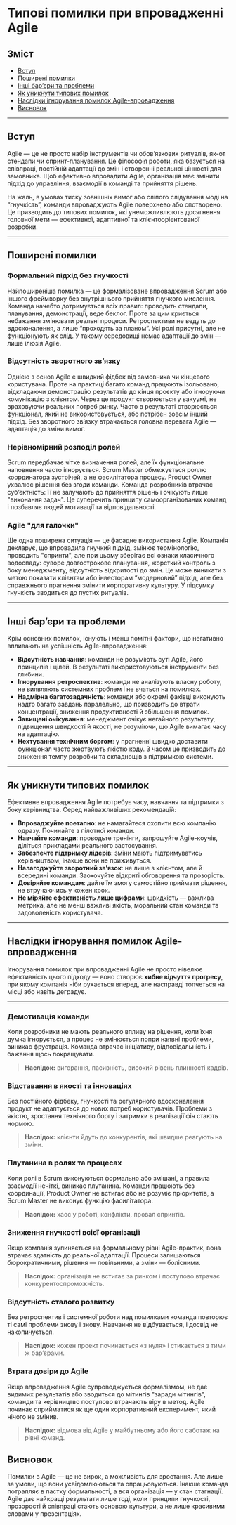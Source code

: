 # Типові помилки при впровадженні Agile

## Зміст

- [Вступ](#вступ)
- [Поширені помилки](#поширені-помилки)
- [Інші бар’єри та проблеми](#інші-барєри-та-проблеми)
- [Як уникнути типових помилок](#як-уникнути-типових-помилок)
- [Наслідки ігнорування помилок Agile-впровадження](#наслідки-ігнорування-помилок-agile-впровадження)
- [Висновок](#висновок)

---

## Вступ

Agile — це не просто набір інструментів чи обов’язкових ритуалів, як-от стендапи чи спринт-планування. Це філософія роботи, яка базується на співпраці, постійній адаптації до змін і створенні реальної цінності для замовника. Щоб ефективно впровадити Agile, організація має змінити підхід до управління, взаємодії в команді та прийняття рішень.

На жаль, в умовах тиску зовнішніх вимог або сліпого слідування моді на “гнучкість”, команди впроваджують Agile поверхнево або спотворено. Це призводить до типових помилок, які унеможливлюють досягнення головної мети — ефективної, адаптивної та клієнтоорієнтованої розробки.

---

## Поширені помилки

### Формальний підхід без гнучкості

Найпоширеніша помилка — це формалізоване впровадження Scrum або іншого фреймворку без внутрішнього прийняття гнучкого мислення. Команда начебто дотримується всіх правил: проводить стендапи, планування, демонстрації, веде беклог. Проте за цим криється небажання змінювати реальні процеси. Ретроспективи не ведуть до вдосконалення, а лише “проходять за планом”. Усі ролі присутні, але не функціонують як слід. У такому середовищі немає адаптації до змін — лише ілюзія Agile.

### Відсутність зворотного зв’язку

Однією з основ Agile є швидкий фідбек від замовника чи кінцевого користувача. Проте на практиці багато команд працюють ізольовано, відкладаючи демонстрацію результатів до кінця проєкту або ігноруючи комунікацію з клієнтом. Через це продукт створюється у вакуумі, не враховуючи реальних потреб ринку. Часто в результаті створюється функціонал, який не використовується, або потрібен зовсім інший підхід. Без зворотного зв’язку втрачається головна перевага Agile — адаптація до зміни вимог.

### Нерівномірний розподіл ролей

Scrum передбачає чітке визначення ролей, але їх функціональне наповнення часто ігнорується. Scrum Master обмежується роллю координатора зустрічей, а не фасилітатора процесу. Product Owner ухвалює рішення без згоди команди. Команда розробників втрачає суб’єктність: її не залучають до прийняття рішень і очікують лише "виконання задач". Це суперечить принципу самоорганізованих команд і позбавляє людей мотивації та відповідальності.

### Agile "для галочки"

Ще одна поширена ситуація — це фасадне використання Agile. Компанія декларує, що впровадила гнучкий підхід, змінює термінологію, проводить "спринти", але при цьому зберігає всі ознаки класичного водоспаду: суворе довгострокове планування, жорсткий контроль з боку менеджменту, відсутність відкритості до змін. Це може виникати з метою показати клієнтам або інвесторам “модерновий” підхід, але без справжнього прагнення змінити корпоративну культуру. У підсумку гнучкість зводиться до пустих ритуалів.

---

## Інші бар’єри та проблеми

Крім основних помилок, існують і менш помітні фактори, що негативно впливають на успішність Agile-впровадження:

- **Відсутність навчання**: команди не розуміють суті Agile, його принципів і цілей. В результаті використовуються інструменти без глибини.
- **Ігнорування ретроспектив**: команди не аналізують власну роботу, не виявляють системних проблем і не вчаться на помилках.
- **Надмірна багатозадачність**: команди або окремі фахівці виконують надто багато завдань паралельно, що призводить до втрати концентрації, зниження продуктивності й збільшення помилок.
- **Завищені очікування**: менеджмент очікує негайного результату, підвищення швидкості й якості, не розуміючи, що Agile вимагає часу на адаптацію.
- **Нехтування технічним боргом**: у прагненні швидко доставити функціонал часто жертвують якістю коду. З часом це призводить до зниження темпу розробки та складнощів з підтримкою системи.

---

## Як уникнути типових помилок

Ефективне впровадження Agile потребує часу, навчання та підтримки з боку керівництва. Серед найважливіших рекомендацій:

- **Впроваджуйте поетапно**: не намагайтеся охопити всю компанію одразу. Починайте з пілотної команди.
- **Навчайте команди**: проводьте тренінги, запрошуйте Agile-коучів, діліться прикладами реального застосування.
- **Забезпечте підтримку лідерів**: зміни мають підтримуватись керівництвом, інакше вони не приживуться.
- **Налагоджуйте зворотний зв’язок**: не лише з клієнтом, але й всередині команди. Заохочуйте відкриті обговорення та прозорість.
- **Довіряйте командам**: дайте їм змогу самостійно приймати рішення, не втручаючись у кожен крок.
- **Не міряйте ефективність лише цифрами**: швидкість — важлива метрика, але не менш важливі якість, моральний стан команди та задоволеність користувача.

---

## Наслідки ігнорування помилок Agile-впровадження

Ігнорування помилок при впровадженні Agile не просто нівелює ефективність цього підходу — воно створює **хибне відчуття прогресу**, при якому компанія ніби рухається вперед, але насправді топчеться на місці або навіть деградує.

---

### Демотивація команди

Коли розробники не мають реального впливу на рішення, коли їхня думка ігнорується, а процес не змінюється попри наявні проблеми, виникає фрустрація. Команда втрачає ініціативу, відповідальність і бажання щось покращувати.

> **Наслідок:** вигорання, пасивність, високий рівень плинності кадрів.

### Відставання в якості та інноваціях

Без постійного фідбеку, гнучкості та регулярного вдосконалення продукт не адаптується до нових потреб користувачів. Проблеми з якістю, зростання технічного боргу і затримки в реалізації фіч стають нормою.

> **Наслідок:** клієнти йдуть до конкурентів, які швидше реагують на зміни.

### Плутанина в ролях та процесах

Коли ролі в Scrum виконуються формально або змішані, а правила взаємодії нечіткі, виникає плутанина. Команди працюють без координації, Product Owner не встигає або не розуміє пріоритетів, а Scrum Master не виконує функцію фасилітатора.

> **Наслідок:** хаос у роботі, конфлікти, провал спринтів.

### Зниження гнучкості всієї організації

Якщо компанія зупиняється на формальному рівні Agile-практик, вона втрачає здатність до реальної адаптації. Процеси залишаються бюрократичними, рішення — повільними, а зміни — болісними.

> **Наслідок:** організація не встигає за ринком і поступово втрачає конкурентоспроможність.

### Відсутність сталого розвитку

Без ретроспектив і системної роботи над помилками команда повторює ті самі проблеми знову і знову. Навчання не відбувається, і досвід не накопичується.

> **Наслідок:** кожен проект починається «з нуля» і стикається з тими ж бар’єрами.

### Втрата довіри до Agile

Якщо впровадження Agile супроводжується формалізмом, не дає видимих результатів або зводиться до мітингів "заради мітингів", команди та керівництво поступово втрачають віру в метод. Agile починає сприйматися як ще один корпоративний експеримент, який нічого не змінив.

> **Наслідок:** відмова від Agile у майбутньому або його саботаж на рівні команд.

## Висновок

Помилки в Agile — це не вирок, а можливість для зростання. Але лише за умови, що вони усвідомлюються та опрацьовуються. Інакше команда потрапляє в пастку формальності, а вся організація — у стан стагнації. Agile дає найкращі результати лише тоді, коли принципи гнучкості, прозорості й співпраці стають основою культури, а не лише красивими словами у презентаціях.